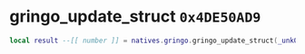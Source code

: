 # gringo_update_struct `0x4DE50AD9`

```lua
local result --[[ number ]] = natives.gringo.gringo_update_struct(_unk0 --[[ number ]], _unk1 --[[ number ]], _unk2 --[[ number ]], _unk3 --[[ number ]], _unk4 --[[ number ]])
```